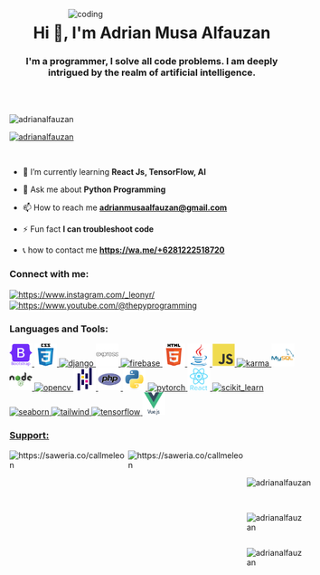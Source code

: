 <img align="right" alt="coding" width="400"
    src="https://media.licdn.com/dms/image/D4D12AQFLgvgs2WvyJQ/article-cover_image-shrink_600_2000/0/1683923173203?e=2147483647&v=beta&t=xGtuNa7LLj1EMX9LzJlrGLxMYdCM4L5nCC0tw-MmIhs">
<h1 align="center">Hi 👋, I'm Adrian Musa Alfauzan</h1>
<h3 align="center">I'm a programmer, I solve all code problems. I am deeply intrigued by the realm of artificial
    intelligence.</h3>
<br></br>

<p align="left"> <img
        src="https://komarev.com/ghpvc/?username=adrianalfauzan&label=Profile%20views&color=0e75b6&style=flat"
        alt="adrianalfauzan" /> </p>

<p align="left"> <a href="https://github.com/ryo-ma/github-profile-trophy"><img
            src="https://github-profile-trophy.vercel.app/?username=adrianalfauzan" alt="adrianalfauzan" /></a> </p>

<p align="left"> <a href="https://twitter.com/" target="blank"><img
            src="https://img.shields.io/twitter/follow/?logo=twitter&style=for-the-badge" alt="" /></a> </p>

- 🌱 I’m currently learning **React Js, TensorFlow, AI**

- 💬 Ask me about **Python Programming**

- 📫 How to reach me **adrianmusaalfauzan@gmail.com**

- ⚡ Fun fact **I can troubleshoot code**

- 📞 how to contact me **https://wa.me/+6281222518720**

<h3 align="left">Connect with me:</h3>
<p align="left">
    <a href="https://www.instagram.com/_leonyr/" target="blank"><img align="center"
            src="https://raw.githubusercontent.com/rahuldkjain/github-profile-readme-generator/master/src/images/icons/Social/instagram.svg"
            alt="https://www.instagram.com/_leonyr/" height="30" width="40" /></a>
    <a href="https://www.youtube.com/@thepyprogramming" target="blank"><img align="center"
            src="https://raw.githubusercontent.com/rahuldkjain/github-profile-readme-generator/master/src/images/icons/Social/youtube.svg"
            alt="https://www.youtube.com/@thepyprogramming" height="30" width="40" /></a>
</p>

<h3 align="left">Languages and Tools:</h3>
<p align="left"> <a href="https://getbootstrap.com" target="_blank" rel="noreferrer"> <img
            src="https://raw.githubusercontent.com/devicons/devicon/master/icons/bootstrap/bootstrap-plain-wordmark.svg"
            alt="bootstrap" width="40" height="40" /> </a> <a href="https://www.w3schools.com/css/" target="_blank"
        rel="noreferrer"> <img
            src="https://raw.githubusercontent.com/devicons/devicon/master/icons/css3/css3-original-wordmark.svg"
            alt="css3" width="40" height="40" /> </a> <a href="https://www.djangoproject.com/" target="_blank"
        rel="noreferrer"> <img src="https://cdn.worldvectorlogo.com/logos/django.svg" alt="django" width="40"
            height="40" /> </a> <a href="https://expressjs.com" target="_blank" rel="noreferrer"> <img
            src="https://raw.githubusercontent.com/devicons/devicon/master/icons/express/express-original-wordmark.svg"
            alt="express" width="40" height="40" /> </a> <a href="https://firebase.google.com/" target="_blank"
        rel="noreferrer"> <img src="https://www.vectorlogo.zone/logos/firebase/firebase-icon.svg" alt="firebase"
            width="40" height="40" /> </a> <a href="https://www.w3.org/html/" target="_blank" rel="noreferrer"> <img
            src="https://raw.githubusercontent.com/devicons/devicon/master/icons/html5/html5-original-wordmark.svg"
            alt="html5" width="40" height="40" /> </a> <a href="https://www.java.com" target="_blank" rel="noreferrer">
        <img src="https://raw.githubusercontent.com/devicons/devicon/master/icons/java/java-original.svg" alt="java"
            width="40" height="40" /> </a> <a href="https://developer.mozilla.org/en-US/docs/Web/JavaScript"
        target="_blank" rel="noreferrer"> <img
            src="https://raw.githubusercontent.com/devicons/devicon/master/icons/javascript/javascript-original.svg"
            alt="javascript" width="40" height="40" /> </a> <a href="https://karma-runner.github.io/latest/index.html"
        target="_blank" rel="noreferrer"> <img
            src="https://raw.githubusercontent.com/detain/svg-logos/780f25886640cef088af994181646db2f6b1a3f8/svg/karma.svg"
            alt="karma" width="40" height="40" /> </a> <a href="https://www.mysql.com/" target="_blank"
        rel="noreferrer"> <img
            src="https://raw.githubusercontent.com/devicons/devicon/master/icons/mysql/mysql-original-wordmark.svg"
            alt="mysql" width="40" height="40" /> </a> <a href="https://nodejs.org" target="_blank" rel="noreferrer">
        <img src="https://raw.githubusercontent.com/devicons/devicon/master/icons/nodejs/nodejs-original-wordmark.svg"
            alt="nodejs" width="40" height="40" /> </a> <a href="https://opencv.org/" target="_blank" rel="noreferrer">
        <img src="https://www.vectorlogo.zone/logos/opencv/opencv-icon.svg" alt="opencv" width="40" height="40" /> </a>
    <a href="https://pandas.pydata.org/" target="_blank" rel="noreferrer"> <img
            src="https://raw.githubusercontent.com/devicons/devicon/2ae2a900d2f041da66e950e4d48052658d850630/icons/pandas/pandas-original.svg"
            alt="pandas" width="40" height="40" /> </a> <a href="https://www.php.net" target="_blank" rel="noreferrer">
        <img src="https://raw.githubusercontent.com/devicons/devicon/master/icons/php/php-original.svg" alt="php"
            width="40" height="40" /> </a> <a href="https://www.python.org" target="_blank" rel="noreferrer"> <img
            src="https://raw.githubusercontent.com/devicons/devicon/master/icons/python/python-original.svg"
            alt="python" width="40" height="40" /> </a> <a href="https://pytorch.org/" target="_blank" rel="noreferrer">
        <img src="https://www.vectorlogo.zone/logos/pytorch/pytorch-icon.svg" alt="pytorch" width="40" height="40" />
    </a> <a href="https://reactjs.org/" target="_blank" rel="noreferrer"> <img
            src="https://raw.githubusercontent.com/devicons/devicon/master/icons/react/react-original-wordmark.svg"
            alt="react" width="40" height="40" /> </a> <a href="https://scikit-learn.org/" target="_blank"
        rel="noreferrer"> <img src="https://upload.wikimedia.org/wikipedia/commons/0/05/Scikit_learn_logo_small.svg"
            alt="scikit_learn" width="40" height="40" /> </a> <a href="https://seaborn.pydata.org/" target="_blank"
        rel="noreferrer"> <img src="https://seaborn.pydata.org/_images/logo-mark-lightbg.svg" alt="seaborn" width="40"
            height="40" /> </a> <a href="https://tailwindcss.com/" target="_blank" rel="noreferrer"> <img
            src="https://www.vectorlogo.zone/logos/tailwindcss/tailwindcss-icon.svg" alt="tailwind" width="40"
            height="40" /> </a> <a href="https://www.tensorflow.org" target="_blank" rel="noreferrer"> <img
            src="https://www.vectorlogo.zone/logos/tensorflow/tensorflow-icon.svg" alt="tensorflow" width="40"
            height="40" /> </a> <a href="https://vuejs.org/" target="_blank" rel="noreferrer"> <img
            src="https://raw.githubusercontent.com/devicons/devicon/master/icons/vuejs/vuejs-original-wordmark.svg"
            alt="vuejs" width="40" height="40" />
</p>

<h3 align="left">Support:</h3>
<p><a href="https://saweria.co/callmeleon"> <img align="left"
            src="https://cdn.buymeacoffee.com/buttons/v2/default-yellow.png" height="50" width="210"
            alt="https://saweria.co/callmeleon" /></a><a href="https://saweria.co/callmeleon"> <img align="left"
            src="https://cdn.ko-fi.com/cdn/kofi3.png?v=3" height="50" width="210"
            alt="https://saweria.co/callmeleon" /></a></p><br><br>

<div style="display: flex; flex-wrap: wrap;">
    <p><img align="left" style="width: 400px;"
            src="https://github-readme-stats.vercel.app/api/top-langs?username=adrianalfauzan&show_icons=true&locale=en&layout=compact"
            alt="adrianalfauzan" /></p>

<p>&nbsp;<img align="center" style=""
            src="https://github-readme-stats.vercel.app/api?username=adrianalfauzan&show_icons=true&locale=en"
            alt="adrianalfauzan" /></p>

<p><img align="center" style=""
            src="https://github-readme-streak-stats.herokuapp.com/?user=adrianalfauzan&" alt="adrianalfauzan" /></p>
</div>
